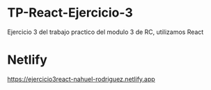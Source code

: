 ﻿# TP-React-Ejercicio-3
Ejercicio 3 del trabajo practico del modulo 3 de RC, utilizamos React
# Netlify
https://ejercicio3react-nahuel-rodriguez.netlify.app
